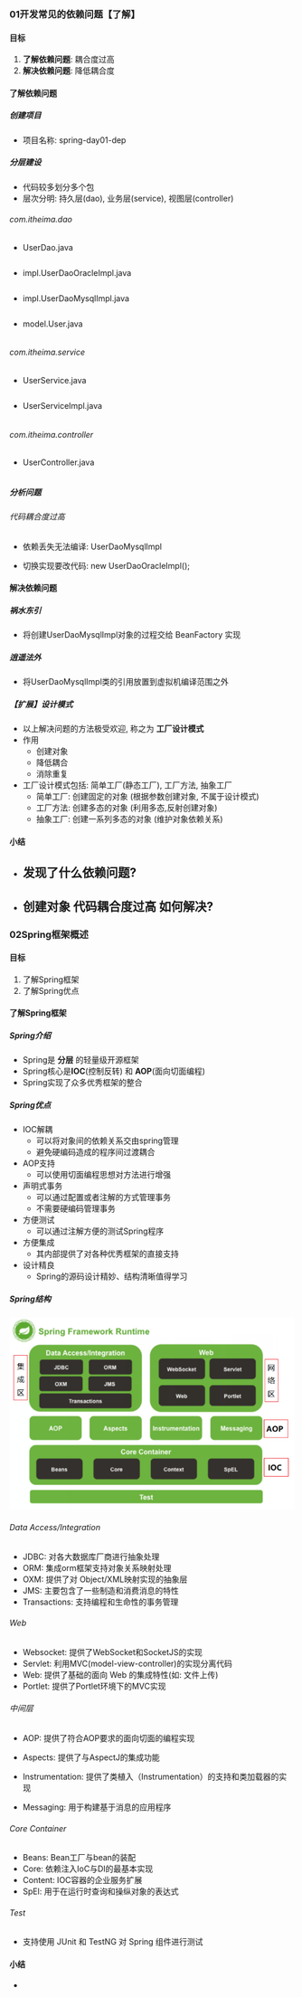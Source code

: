 ### 01开发常见的依赖问题【了解】

#### 目标

1. **了解依赖问题**: 耦合度过高
2. **解决依赖问题**: 降低耦合度

#### 了解依赖问题

##### 创建项目

- 项目名称: spring-day01-dep

##### 分层建设

- 代码较多划分多个包
- 层次分明: 持久层(dao), 业务层(service), 视图层(controller)

###### com.itheima.dao

- UserDao.java

  ```java
  
  ```

- impl.UserDaoOracleImpl.java

  ```java
  
  ```

- impl.UserDaoMysqlImpl.java

  ```java
  
  ```

- model.User.java

  ```java
  
  ```

  

###### com.itheima.service

- UserService.java

  ```java
  
  ```

- UserServiceImpl.java

  ```java
  
  ```



###### com.itheima.controller

- UserController.java

  ```java
  
  ```



##### 分析问题

###### 代码耦合度过高

- 依赖丢失无法编译: UserDaoMysqlImpl

- 切换实现要改代码: new UserDaoOracleImpl();



#### 解决依赖问题

##### 祸水东引

- 将创建UserDaoMysqlImpl对象的过程交给 BeanFactory 实现

##### 逍遥法外

- 将UserDaoMysqlImpl类的引用放置到虚拟机编译范围之外

##### 【扩展】设计模式

- 以上解决问题的方法极受欢迎, 称之为 **工厂设计模式**
- 作用
  - 创建对象
  - 降低耦合
  - 消除重复
- 工厂设计模式包括: 简单工厂(静态工厂), 工厂方法, 抽象工厂
  - 简单工厂: 创建固定的对象 (根据参数创建对象, 不属于设计模式)
  - 工厂方法: 创建多态的对象 (利用多态,反射创建对象)
  - 抽象工厂: 创建一系列多态的对象 (维护对象依赖关系)



#### 小结

- 发现了什么依赖问题?
  - 
- 创建对象 **代码耦合度过高** 如何解决?
  - 



### 02Spring框架概述

#### 目标

1. 了解Spring框架
2. 了解Spring优点



#### 了解Spring框架

##### Spring介绍

- Spring是 **分层** 的轻量级开源框架
- Spring核心是**IOC**(控制反转) 和 **AOP**(面向切面编程)
- Spring实现了众多优秀框架的整合

##### Spring优点

- IOC解耦
  - 可以将对象间的依赖关系交由spring管理
  - 避免硬编码造成的程序间过渡耦合
- AOP支持
  - 可以使用切面编程思想对方法进行增强
- 声明式事务
  - 可以通过配置或者注解的方式管理事务
  - 不需要硬编码管理事务
- 方便测试
  - 可以通过注解方便的测试Spring程序
- 方便集成
  - 其内部提供了对各种优秀框架的直接支持
- 设计精良
  - Spring的源码设计精妙、结构清晰值得学习

##### Spring结构

![1559212182908](assets/1557482552440.png)

###### Data Access/Integration

- JDBC: 对各大数据库厂商进行抽象处理
- ORM: 集成orm框架支持对象关系映射处理
- OXM: 提供了对 Object/XML映射实现的抽象层
- JMS: 主要包含了一些制造和消费消息的特性
- Transactions: 支持编程和生命性的事务管理



###### Web

- Websocket: 提供了WebSocket和SocketJS的实现
- Servlet: 利用MVC(model-view-controller)的实现分离代码
- Web: 提供了基础的面向 Web 的集成特性(如: 文件上传)
- Portlet: 提供了Portlet环境下的MVC实现



###### 中间层

- AOP: 提供了符合AOP要求的面向切面的编程实现

- Aspects: 提供了与AspectJ的集成功能

- Instrumentation: 提供了类植入（Instrumentation）的支持和类加载器的实现
- Messaging: 用于构建基于消息的应用程序



###### Core Container

- Beans: Bean工厂与bean的装配
- Core: 依赖注入IoC与DI的最基本实现
- Content: IOC容器的企业服务扩展
- SpEl: 用于在运行时查询和操纵对象的表达式

###### Test

- 支持使用 JUnit 和 TestNG 对 Spring 组件进行测试





#### 小结

- 

